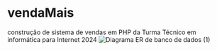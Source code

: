 # vendaMais
construção de sistema de vendas em PHP da Turma Técnico em informática para Internet 2024
![Diagrama ER de banco de dados (1)](https://github.com/user-attachments/assets/75cd4b6c-45ef-47f0-8f11-ab886b82b305)
